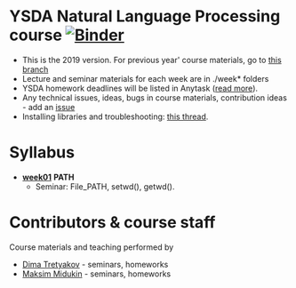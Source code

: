 # YSDA Natural Language Processing course [![Binder](https://mybinder.org/badge_logo.svg)](https://mybinder.org/v2/gh/yandexdataschool/nlp_course/master)
* This is the 2019 version. For previous year' course materials, go to [this branch](https://github.com/yandexdataschool/nlp_course/tree/master)
* Lecture and seminar materials for each week are in ./week* folders
* YSDA homework deadlines will be listed in Anytask ([read more](https://github.com/yandexdataschool/nlp_course/wiki/Homeworks-and-grading)).
* Any technical issues, ideas, bugs in course materials, contribution ideas - add an [issue](https://github.com/yandexdataschool/nlp_course/issues)
* Installing libraries and troubleshooting: [this thread](https://github.com/yandexdataschool/nlp_course/issues/1).


# Syllabus
- [__week01__](./week01_embeddings) __PATH__
  - Seminar: File_PATH, setwd(), getwd().


  
# Contributors & course staff
Course materials and teaching performed by
- [Dima Tretyakov](https://github.com/Dinnao) - seminars, homeworks
- [Maksim Midukin](https://github.com/MidiukinM) - seminars, homeworks




